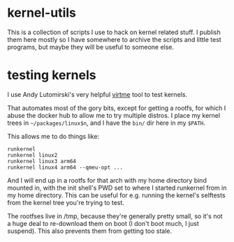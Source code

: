 # kernel-utils

This is a collection of scripts I use to hack on kernel related stuff. I
publish them here mostly so I have somewhere to archive the scripts and little
test programs, but maybe they will be useful to someone else.

# testing kernels

I use Andy Lutomirski's very helpful [virtme](https://github.com/amluto/virtme)
tool to test kernels.

That automates most of the gory bits, except for getting a rootfs, for which I
abuse the docker hub to allow me to try multiple distros. I place my kernel
trees in `~/packages/linux$n`, and I have the `bin/` dir here in my `$PATH`.

This allows me to do things like:

    runkernel
    runkernel linux2
    runkernel linux3 arm64
    runkernel linux4 arm64 --qmeu-opt ...

And I will end up in a rootfs for that arch with my home directory bind mounted
in, with the init shell's PWD set to where I started runkernel from in my home
directory. This can be useful for e.g. running the kernel's selftests from the
kernel tree you're trying to test.

The rootfses live in /tmp, because they're generally pretty small, so it's not
a huge deal to re-download them on boot (I don't boot much, I just suspend).
This also prevents them from getting too stale.
